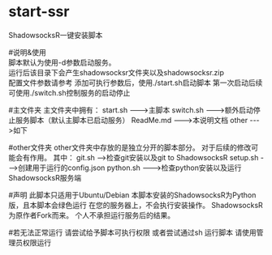# start-ssr
ShadowsocksR一键安装脚本

#说明&使用</br>
脚本默认为使用-d参数启动服务。</br>
运行后该目录下会产生shadowsocksr文件夹以及shadowsocksr.zip</br>
配置文件参数请参考
添加可执行参数后，使用./start.sh启动脚本
第一次启动后续可使用./switch.sh控制服务的启动停止

#主文件夹
主文件夹中拥有：
start.sh   --->主脚本
switch.sh   --->额外启动停止服务脚本（默认主脚本已启动服务）
ReadMe.md   --->本说明文档
other   --->如下

#other文件夹
other文件夹中存放的是独立分开的脚本部分。
对于后续的修改可能会有作用。
其中：
git.sh   -->检查git安装以及git to ShadowsocksR
setup.sh   --->创建用于运行的config.json
python.sh   --->检查python安装以及运行ShadowsocksR服务端

#声明
此脚本只适用于Ubuntu/Debian
本脚本安装的ShadowsocksR为Python版，且本脚本会绿色运行
在您的服务器上，不会执行安装操作。
ShadowsocksR为原作者Fork而来。
个人不承担运行服务后的结果。

#若无法正常运行
请尝试给予脚本可执行权限
或者尝试通过sh 运行脚本
请使用管理员权限运行
